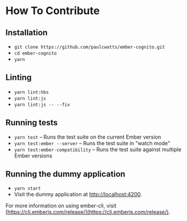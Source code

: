 # How To Contribute

## Installation

* `git clone https://github.com/paulcwatts/ember-cognito.git`
* `cd ember-cognito`
* `yarn`

## Linting

* `yarn lint:hbs`
* `yarn lint:js`
* `yarn lint:js -- --fix`

## Running tests

* `yarn test` – Runs the test suite on the current Ember version
* `yarn test:ember --server` – Runs the test suite in "watch mode"
* `yarn test:ember-compatibility` – Runs the test suite against multiple Ember versions

## Running the dummy application

* `yarn start`
* Visit the dummy application at [http://localhost:4200](http://localhost:4200).

For more information on using ember-cli, visit [https://cli.emberjs.com/release/](https://cli.emberjs.com/release/).
